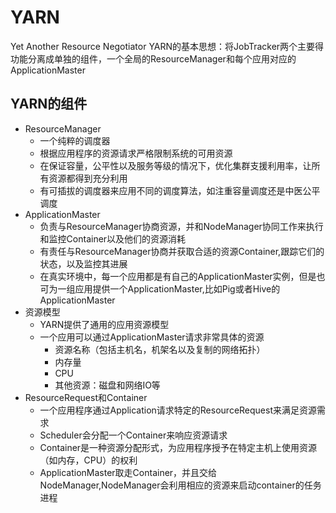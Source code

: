 # YARN
Yet Another Resource Negotiator
YARN的基本思想：将JobTracker两个主要得功能分离成单独的组件，一个全局的ResourceManager和每个应用对应的ApplicationMaster

## YARN的组件
- ResourceManager
    + 一个纯粹的调度器
    + 根据应用程序的资源请求严格限制系统的可用资源
    + 在保证容量，公平性以及服务等级的情况下，优化集群支援利用率，让所有资源都得到充分利用
    + 有可插拔的调度器来应用不同的调度算法，如注重容量调度还是中医公平调度
- ApplicationMaster
    + 负责与ResourceManager协商资源，并和NodeManager协同工作来执行和监控Container以及他们的资源消耗
    + 有责任与ResourceManager协商并获取合适的资源Container,跟踪它们的状态，以及监控其进展
    + 在真实环境中，每一个应用都是有自己的ApplicationMaster实例，但是也可为一组应用提供一个ApplicationMaster,比如Pig或者Hive的ApplicationMaster
- 资源模型
    + YARN提供了通用的应用资源模型
    + 一个应用可以通过ApplicationMaster请求非常具体的资源
        * 资源名称（包括主机名，机架名以及复制的网络拓扑）
        * 内存量
        * CPU
        * 其他资源：磁盘和网络IO等
- ResourceRequest和Container
    + 一个应用程序通过Application请求特定的ResourceRequest来满足资源需求
    + Scheduler会分配一个Container来响应资源请求
    + Container是一种资源分配形式，为应用程序授予在特定主机上使用资源（如内存，CPU）的权利
    + ApplicationMaster取走Container，并且交给NodeManager,NodeManager会利用相应的资源来启动container的任务进程




